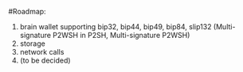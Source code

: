 #Roadmap:
1. brain wallet supporting bip32, bip44, bip49, bip84, slip132 (Multi-signature P2WSH in P2SH, Multi-signature P2WSH)
2. storage
3. network calls 
4. (to be decided)

